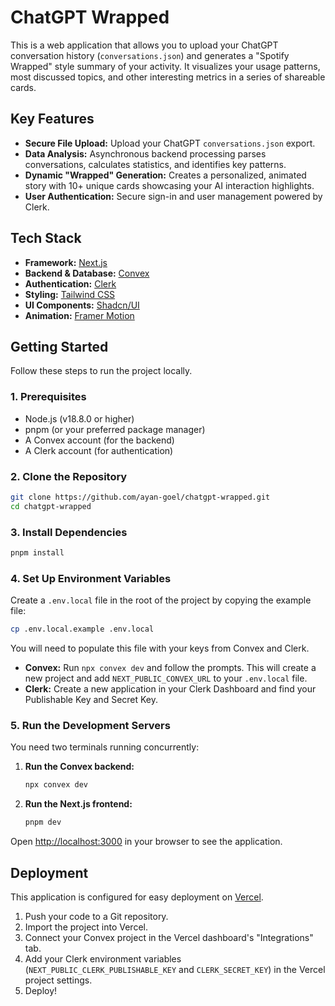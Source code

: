 # ChatGPT Wrapped

This is a web application that allows you to upload your ChatGPT conversation history (`conversations.json`) and generates a "Spotify Wrapped" style summary of your activity. It visualizes your usage patterns, most discussed topics, and other interesting metrics in a series of shareable cards.

## Key Features

- **Secure File Upload:** Upload your ChatGPT `conversations.json` export.
- **Data Analysis:** Asynchronous backend processing parses conversations, calculates statistics, and identifies key patterns.
- **Dynamic "Wrapped" Generation:** Creates a personalized, animated story with 10+ unique cards showcasing your AI interaction highlights.
- **User Authentication:** Secure sign-in and user management powered by Clerk.

## Tech Stack

- **Framework:** [Next.js](https://nextjs.org/)
- **Backend & Database:** [Convex](https://convex.dev/)
- **Authentication:** [Clerk](https://clerk.com/)
- **Styling:** [Tailwind CSS](https://tailwindcss.com/)
- **UI Components:** [Shadcn/UI](https://ui.shadcn.com/)
- **Animation:** [Framer Motion](https://www.framer.com/motion/)

## Getting Started

Follow these steps to run the project locally.

### 1. Prerequisites

- Node.js (v18.8.0 or higher)
- pnpm (or your preferred package manager)
- A Convex account (for the backend)
- A Clerk account (for authentication)

### 2. Clone the Repository

```bash
git clone https://github.com/ayan-goel/chatgpt-wrapped.git
cd chatgpt-wrapped
```

### 3. Install Dependencies

```bash
pnpm install
```

### 4. Set Up Environment Variables

Create a `.env.local` file in the root of the project by copying the example file:

```bash
cp .env.local.example .env.local
```

You will need to populate this file with your keys from Convex and Clerk.

- **Convex:** Run `npx convex dev` and follow the prompts. This will create a new project and add `NEXT_PUBLIC_CONVEX_URL` to your `.env.local` file.
- **Clerk:** Create a new application in your Clerk Dashboard and find your Publishable Key and Secret Key.

### 5. Run the Development Servers

You need two terminals running concurrently:

1.  **Run the Convex backend:**
    ```bash
    npx convex dev
    ```
2.  **Run the Next.js frontend:**
    ```bash
    pnpm dev
    ```

Open [http://localhost:3000](http://localhost:3000) in your browser to see the application.

## Deployment

This application is configured for easy deployment on [Vercel](https://vercel.com/).

1.  Push your code to a Git repository.
2.  Import the project into Vercel.
3.  Connect your Convex project in the Vercel dashboard's "Integrations" tab.
4.  Add your Clerk environment variables (`NEXT_PUBLIC_CLERK_PUBLISHABLE_KEY` and `CLERK_SECRET_KEY`) in the Vercel project settings.
5.  Deploy!
